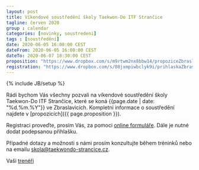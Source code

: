 ```yaml
---
layout: post
title: Víkendové soustředění školy Taekwon-Do ITF Strančice
tagline: červen 2020
group : calendar
categories: [novinky, soustredeni]
tags : [soustředění]
date: 2020-06-05 16:00:00 CEST
dateFrom: 2020-06-05 16:00:00 CEST
dateTo: 2020-06-07 18:30:00 CEST
proposition: "https://www.dropbox.com/s/m9rtwm2nx8bbw14/propoziceZbraslavice2020.pdf?dl=0"
registration: "https://www.dropbox.com/s/08jxmpiwbclyk9i/prihlaskaZbraslavice2020.pdf?dl=0"
---
```

{% include JB/setup %}

Rádi bychom Vás všechny pozvali na víkendové soustředění školy Taekwon-Do ITF Strančice, které se koná {{page.date | date: "%d.%m.%Y"}} ve Zbraslavicích.
Kompletní informace o soustředění najdete v [propozicích]({{ page.proposition }}).

Registraci proveďte, prosím Vás, za pomoci [online formuláře](https://forms.gle/QLjyT67NALb99uhH8). Dále je nutné dodat podepsanou přihlašku.

Případné dotazy a možnosti s námi prosím konzultujte během tréninků nebo na emailu <a href="mailto:skola@taekwondo-strancice.cz">skola@taekwondo-strancice.cz</a>.

Vaši [trenéři](/treneri)
